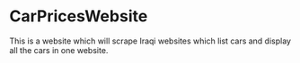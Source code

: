 # CarPricesWebsite
This is a website which will scrape Iraqi websites which list cars and display all the cars in one website.
